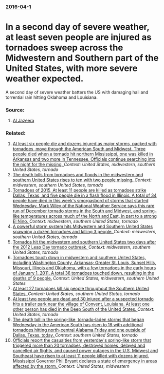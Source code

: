 ### [2016-04-1](/news/2016/04/1/index.md)

# In a second day of severe weather, at least seven people are injured as tornadoes sweep across the Midwestern and Southern part of the United States, with more severe weather expected. 

A second day of severe weather batters the US with damaging hail and torrential rain hitting Oklahoma and Louisiana.


### Source:

1. [Al Jazeera](http://www.aljazeera.com/news/2016/04/tornadoes-flatten-homes-midwest-160401093507880.html)

### Related:

1. [At least six people die and dozens injured as major storms, packed with tornadoes, move through the American South and Midwest. Three people died when a tornado hit northern Mississippi, one was killed in Arkansas and two more in Tennessee. Officials continue  searching into the night for the missing. ](/news/2015/12/23/at-least-six-people-die-and-dozens-injured-as-major-storms-packed-with-tornadoes-move-through-the-american-south-and-midwest-three-people.md) _Context: United States, midwestern, southern United States, tornado_
2. [The death tolls from tornadoes and floods in the midwestern and southern United States rises to ten with two people missing. ](/news/2017/04/30/the-death-tolls-from-tornadoes-and-floods-in-the-midwestern-and-southern-united-states-rises-to-ten-with-two-people-missing.md) _Context: midwestern, southern United States, tornado_
3. [Tornadoes of 2015, At least 11 people are killed as tornadoes strike Dallas, Texas, and five people die in a flash flood in Illinois. A total of 34 people have died in this week's smorgasbord of storms that started Wednesday. Mark Wiley of the National Weather Service says this rare run of December tornado storms in the South and Midwest, and spring-like temperatures across much of the North and East, in part to a strong El Nino. ](/news/2015/12/27/tornadoes-of-2015-at-least-11-people-are-killed-as-tornadoes-strike-dallas-texas-and-five-people-die-in-a-flash-flood-in-illinois-a-tota.md) _Context: midwestern, southern United States, tornado_
4. [A powerful storm system hits Midwestern and Southern United States spawning a dozen tornadoes and killing 3 people. ](/news/2013/04/12/a-powerful-storm-system-hits-midwestern-and-southern-united-states-spawning-a-dozen-tornadoes-and-killing-3-people.md) _Context: midwestern, southern United States, tornado_
5. [Tornados hit the midwestern and southern United States two days after the 2012 Leap Day tornado outbreak. ](/news/2012/03/2/tornados-hit-the-midwestern-and-southern-united-states-two-days-after-the-2012-leap-day-tornado-outbreak.md) _Context: midwestern, southern United States, tornado_
6. [Tornadoes touch down in midwestern and southern United States, including Washington County, Arkansas; Greater St. Louis, Sunset Hills, Missouri, Illinois and Oklahoma, with a few tornadoes in the early hours of January 1, 2011. A total 36 tornadoes touched down, resulting in the deaths of 9 people.](/news/2010/12/31/tornadoes-touch-down-in-midwestern-and-southern-united-states-including-washington-county-arkansas-greater-st-louis-sunset-hills-misso.md) _Context: United States, midwestern, southern United States_
7. [ At least 27 tornadoes kill six people throughout the Southern United States. ](/news/2009/04/10/at-least-27-tornadoes-kill-six-people-throughout-the-southern-united-states.md) _Context: United States, southern United States, tornado_
8. [At least two people are dead and 30 injured after a suspected tornado hits a trailer park near the village of Convent, Louisiana. At least one other person has died in the Deep South of the United States.  ](/news/2016/02/23/at-least-two-people-are-dead-and-30-injured-after-a-suspected-tornado-hits-a-trailer-park-near-the-village-of-convent-louisiana-at-least-o.md) _Context: United States, tornado_
9. [The death toll in the spring-like, tornado-laden storms that began Wednesday in the American South has risen to 18 with additional tornadoes hitting north-central Alabama Friday and one outside of Dallas, Texas, today. ](/news/2015/12/26/the-death-toll-in-the-spring-like-tornado-laden-storms-that-began-wednesday-in-the-american-south-has-risen-to-18-with-additional-tornadoes.md) _Context: southern United States, tornado_
10. [Officials report the casualties from yesterday's  spring-like storm that triggered more than 20 tornadoes, destroyed homes, delayed and cancelled air flights, and caused power outages in the U.S. Midwest and Southeast have risen to at least 11 people killed with dozens injured. Mississippi Governor Phil Bryant declares a state of emergency in areas affected by the storm. ](/news/2015/12/24/officials-report-the-casualties-from-yesterday-s-spring-like-storm-that-triggered-more-than-20-tornadoes-destroyed-homes-delayed-and-canc.md) _Context: United States, midwestern_
